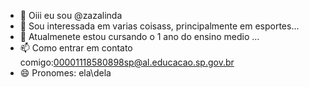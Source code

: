 - 👋 Oiii eu sou @zazalinda
- 👀 Sou interessada em varias coisass, principalmente em esportes...
- 🌱 Atualmenete estou cursando o 1 ano do ensino medio ...
- 📫 Como entrar em contato comigo:00001118580898sp@al.educacao.sp.gov.br
- 😄 Pronomes: ela\dela


<!---
zazalinda/zazalinda is a ✨ special ✨ repository because its `README.md` (this file) appears on your GitHub profile.
You can click the Preview link to take a look at your changes.
--->
